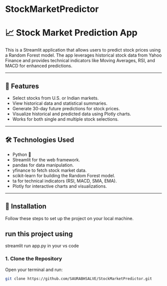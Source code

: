 # StockMarketPredictor

# 📈 Stock Market Prediction App

This is a Streamlit application that allows users to predict stock prices using a Random Forest model. The app leverages historical stock data from Yahoo Finance and provides technical indicators like Moving Averages, RSI, and MACD for enhanced predictions.



---

## 🌟 **Features**

- Select stocks from U.S. or Indian markets.
- View historical data and statistical summaries.
- Generate 30-day future predictions for stock prices.
- Visualize historical and predicted data using Plotly charts.
- Works for both single and multiple stock selections.

---

## 🛠️ **Technologies Used**

- Python 🐍
- Streamlit for the web framework.
- pandas for data manipulation.
- yfinance to fetch stock market data.
- scikit-learn for building the Random Forest model.
- ta for technical indicators (RSI, MACD, SMA, EMA).
- Plotly for interactive charts and visualizations.

---

## 🚀 Installation

Follow these steps to set up the project on your local machine.

## run this project using
streamlit run app.py
in your vs code

### 1. Clone the Repository

Open your terminal and run:

```bash
git clone https://github.com/SAURABHSALVE/StockMarketPredictor.git




